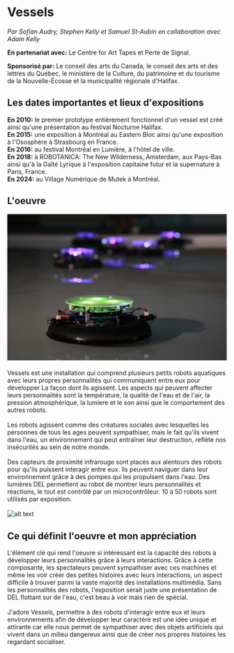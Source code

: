 # Vessels
*Par Sofian Audry, Stephen Kelly et Samuel St-Aubin en collaboration avec Adam Kelly*

**En partenariat avec:**
Le Centre for Art Tapes et Perte de Signal.

**Sponsorisé par:**
Le conseil des arts du Canada, le conseil des arts et des lettres du Québec, le ministère de la Culture, du patrimoine et du tourisme de la Nouvelle-Écosse et la municipalité régionale d'Halifax.

## Les dates importantes et lieux d'expositions

**En 2010:** le premier prototype entièrement fonctionnel d'un vessel est créé ainsi qu'une présentation au festival Nocturne Halifax. <br>
**En 2015:** une exposition à Montréal au Eastern Bloc ainsi qu'une exposition à l'Ososphère à Strasbourg en France. <br>
**En 2016:** au festival Montréal en Lumière, à l'hôtel de ville. <br>
**En 2018:** à ROBOTANICA: The New Wilderness, Amsterdam, aux Pays-Bas ainsi qu'à la Gaîté Lyrique à l'exposition capitaine futur et la supernature à Paris, France. <br>
**En 2024:** au Village Numérique de Mutek à Montréal.

## L'oeuvre

![alt text](image.png)
<br>
<br>
Vessels est une installation qui comprend plusieurs petits robots aquatiques avec leurs propres personnalités qui communiquent entre eux pour développer La façon dont ils agissent. Les aspects qui peuvent affecter leurs personnalités sont la température, la qualité de l'eau et de l'air, la pression atmosphérique, la lumiere et le son ainsi que le comportement des autres robots.
<br>
<br>
Les robots agissent comme des créatures sociales avec lesquelles les personnes de tous les ages peuvent sympathiser, mais le fait qu'ils vivent dans l'eau, un environnement qui peut entraîner leur destruction, reflète nos insécurités au sein de notre monde.
<br>
<br>
Des capteurs de proximité infrarouge sont placés aux alentours des robots pour qu'ils puissent interagir entre eux. Ils peuvent naviguer dans leur environnement grâce à des pompes qui les propulsent dans l'eau. Des lumières DEL permettent au robot de montrer leurs personnalités et réactions, le tout est contrôlé par un microcontrôleur. 10 à 50 robots sont utilisés par exposition.
<br>
<br>
![alt text](image-1.png)

## Ce qui définit l'oeuvre et mon appréciation

L'élément clé qui rend l'oeuvre si intéressant est la capacité des robots à développer leurs personnalités grâce à leurs interactions. Grâce à cette composante, les spectateurs peuvent sympathiser avec ces machines et même les voir créer des petites histoires avec leurs interactions, un aspect difficile à trouver parmi la vaste majorité des installations multimédia. Sans les personnalités des robots, l'exposition serait juste une présentation de DEL flottant sur de l'eau, c'est beau à voir mais rien de spécial.
<br>
<br>
J'adore Vessels, permettre à des robots d'interagir entre eux et leurs environnements afin de développer leur caractère est une idée unique et attirante car elle nous permet de sympathiser avec des objets artificiels qui vivent dans un milieu dangereux ainsi que de créer nos propres histoires les regardant socialiser.
